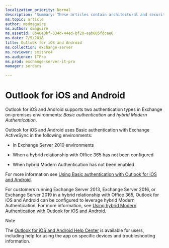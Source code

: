 ```yaml
---
localization_priority: Normal
description: 'Summary: These articles contain architectural and security information for administrators about Outlook for iOS and Android in an Exchange Server 2016 or Exchange Server 2019 on-premises environment.'
ms.topic: article
author: msdmaguire
ms.author: dmaguire
ms.assetid: 8b46e0bf-334d-44ed-bf20-eab605fdcae6
ms.date: 7/5/2018
title: Outlook for iOS and Android
ms.collection: exchange-server
ms.reviewer: smithre4
ms.audience: ITPro
ms.prod: exchange-server-it-pro
manager: serdars

---
```


# Outlook for iOS and Android

Outlook for iOS and Android supports two authentication types in Exchange on-premises environments: _Basic authentication_ and _hybrid Modern Authentication_.

Outlook for iOS and Android uses Basic authentication with Exchange ActiveSync in the following environments:

- In Exchange Server 2010 environments

- When a hybrid relationship with Office 365 has not been configured

- When hybrid Modern Authentication has not been enabled

For more information see [Using Basic authentication with Outlook for iOS and Android](use-basic-auth.md).

For customers running Exchange Server 2013, Exchange Server 2016, or Exchange Server 2019 in a hybrid relationship with Office 365, Outlook for iOS and Android can be configured to leverage hybrid Modern Authentication. For more information, see [Using hybrid Modern Authentication with Outlook for iOS and Android](use-hybrid-modern-auth.md).

> [!NOTE]
> The [Outlook for iOS and Android Help Center](https://support.office.com/article/cd84214e-a5ac-4e95-9ea3-e07f78d0cde6) is available for users, including help for using the app on specific devices and troubleshooting information.



